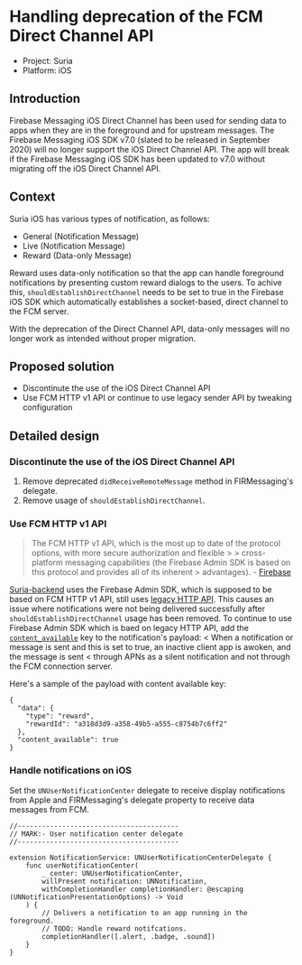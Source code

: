 # Handling deprecation of the FCM Direct Channel API

* Project: Suria
* Platform: iOS

## Introduction
Firebase Messaging iOS Direct Channel has been used for sending data to apps when they are in the foreground and for upstream messages. The Firebase Messaging iOS SDK v7.0 (slated to be released in September 2020) will no longer support the iOS Direct Channel API. The app will break if the Firebase Messaging iOS SDK has been updated to v7.0 without migrating off the iOS Direct Channel API.

## Context
Suria iOS has various types of notification, as follows:
* General (Notification Message)
* Live (Notification Message)
* Reward (Data-only Message)

Reward uses data-only notification so that the app can handle foreground notifications by presenting custom reward dialogs to the users. To achive this, `shouldEstablishDirectChannel` needs to be set to true in the Firebase iOS SDK which automatically establishes a socket-based, direct channel to the FCM server. 

With the deprecation of the Direct Channel API, data-only messages will no longer work as intended without proper migration. 


## Proposed solution
* Discontinute the use of the iOS Direct Channel API
* Use FCM HTTP v1 API or continue to use legacy sender API by tweaking configuration

## Detailed design
### Discontinute the use of the iOS Direct Channel API
1. Remove deprecated `didReceiveRemoteMessage` method in FIRMessaging's delegate.
2. Remove usage of `shouldEstablishDirectChannel`.

### Use FCM HTTP v1 API
> The FCM HTTP v1 API, which is the most up to date of the protocol options, with more secure authorization and flexible > > cross-platform messaging capabilities (the Firebase Admin SDK is based on this protocol and provides all of its inherent > advantages). - [Firebase](https://firebase.google.com/docs/cloud-messaging/server)

[Suria-backend](https://github.com/snappymob/suria-backend) uses the Firebase Admin SDK, which is supposed to be based on FCM HTTP v1 API, still uses [legacy HTTP API](https://github.com/firebase/firebase-admin-node/blob/master/src/messaging/messaging.ts#L38). This causes an issue where notifications were not being delivered successfully after `shouldEstablishDirectChannel` usage has been removed. To continue to use Firebase Admin SDK which is baed on legacy HTTP API, add the [`content_available`](https://firebase.google.com/docs/cloud-messaging/http-server-ref) key to the notification's payload:
< When a notification or message is sent and this is set to true, an inactive client app is awoken, and the message is sent < through APNs as a silent notification and not through the FCM connection server.

Here's a sample of the payload with content available key:

```
{
  "data": {
    "type": "reward",
    "rewardId": "a318d3d9-a358-49b5-a555-c8754b7c6ff2"
  },
  "content_available": true
}
```


### Handle notifications on iOS
Set the `UNUserNotificationCenter` delegate to receive display notifications from Apple and FIRMessaging's delegate property to receive data messages from FCM.


```
//----------------------------------------
// MARK:- User notification center delegate
//----------------------------------------

extension NotificationService: UNUserNotificationCenterDelegate {
    func userNotificationCenter(
        _ center: UNUserNotificationCenter,
        willPresent notification: UNNotification,
        withCompletionHandler completionHandler: @escaping (UNNotificationPresentationOptions) -> Void
    ) {
        // Delivers a notification to an app running in the foreground.
        // TODO: Handle reward notifcations.
        completionHandler([.alert, .badge, .sound])
    }
}
```
